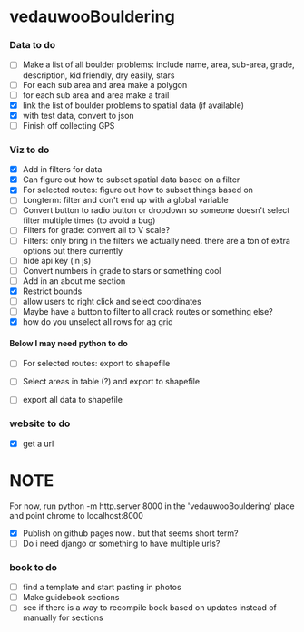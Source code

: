# vedauwooBouldering

### Data to do
- [ ] Make a list of all boulder problems: include name, area, sub-area, grade, description, kid friendly, dry easily, stars
- [ ] For each sub area and area make a polygon
- [ ] for each sub area and area make a trail
- [x] link the list of boulder problems to spatial data (if available)
- [x] with test data, convert to json
- [ ] Finish off collecting GPS

### Viz to do
- [x] Add in filters for data
- [x] Can figure out how to subset spatial data based on a filter
- [x] For selected routes: figure out how to subset things based on 
- [ ] Longterm: filter and don't end up with a global variable
- [ ] Convert button to radio button or dropdown so someone doesn't select filter multiple times (to avoid a bug)
- [ ] Filters for grade: convert all to V scale?
- [ ] Filters: only bring in the filters we actually need. there are a ton of extra options out there currently
- [ ] hide api key (in js)
- [ ] Convert numbers in grade to stars or something cool
- [ ] Add in an about me section
- [x] Restrict bounds
- [ ] allow users to right click and select coordinates
- [ ] Maybe have a button to filter to all crack routes or something else?
- [x] how do you unselect all rows for ag grid

#### Below I may need python to do
- [ ] For selected routes: export to shapefile
- [ ] Select areas in table (?) and export to shapefile
- [ ] export all data to shapefile


### website to do
- [x] get a url
# NOTE # 
For now, run python -m http.server 8000 in the 'vedauwooBouldering' place and point chrome to localhost:8000
- [x] Publish on github pages now.. but that seems short term?
- [ ] Do i need django or something to have multiple urls?

### book to do
- [ ] find a template and start pasting in photos
- [ ] Make guidebook sections
- [ ] see if there is a way to recompile book based on updates instead of manually for sections
